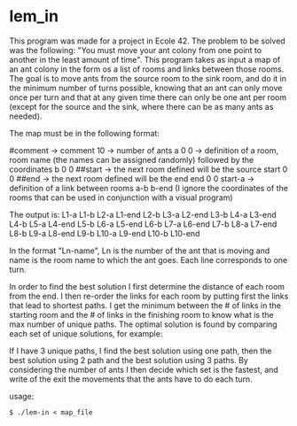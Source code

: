 # lem_in
This program was made for a project in Ecole 42. The problem to be solved was the following: 
"You must move your ant colony from one point to another in the least amount of time". 
This program takes as input a map of an ant colony in the form os a list of rooms and links between those rooms. 
The goal is to move ants from the source room to the sink room, and do it in the minimum number of turns possible, 
knowing that an ant can only move once per turn and that at any given time there can only be one ant per room 
(except for the source and the sink, where there can be as many ants as needed).

The map must be in the following format:

#comment   -> comment
10          -> number of ants
a 0 0       -> definition of a room, room name (the names can be assigned randomly) followed by the coordinates
b 0 0
##start     -> the next room defined will be the source
start 0 0
##end       -> the next room defined will be the end
end 0 0
start-a     -> definition of a link between rooms
a-b
b-end
(I ignore the coordinates of the rooms that can be used in conjunction with a visual program)

The output is:
L1-a
L1-b L2-a
L1-end L2-b L3-a
L2-end L3-b L4-a
L3-end L4-b L5-a
L4-end L5-b L6-a
L5-end L6-b L7-a
L6-end L7-b L8-a
L7-end L8-b L9-a
L8-end L9-b L10-a
L9-end L10-b
L10-end

In the format "Ln-name", Ln is the number of the ant that is moving and name is the room name to which the ant goes.
Each line corresponds to one turn.

In order to find the best solution I first determine the distance of each room from the end.
I then re-order the links for each room by putting first the links that lead to shortest paths.
I get the minimum between the # of links in the starting room and the # of links in the finishing room to know what is the max number of unique paths.
The optimal solution is found by comparing each set of unique solutions, for example:

If I have 3 unique paths, I find the best solution using one path, then the best solution using 2 path and the best solution using 3 paths.
By considering the number of ants I then decide which set is the fastest, and  write of the exit the movements that the ants have to do each turn.

usage:
```
$ ./lem-in < map_file
```
